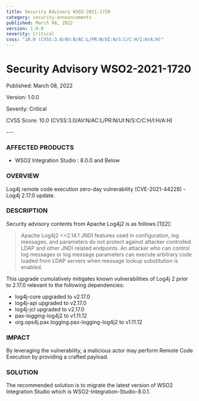 ```yaml
---
title: Security Advisory WSO2-2021-1720
category: security-announcements
published: March 08, 2022
version: 1.0.0
severity: Critical
cvss: "10.0 (CVSS:3.0/AV:N/AC:L/PR:N/UI:N/S:C/C:H/I:H/A:H)"
---
```


# Security Advisory WSO2-2021-1720

<p class="doc-info">Published: March 08, 2022</p>
<p class="doc-info">Version: 1.0.0</p>
<p class="doc-info">Severity: Critical</p>
<p class="doc-info">CVSS Score: 10.0 (CVSS:3.0/AV:N/AC:L/PR:N/UI:N/S:C/C:H/I:H/A:H)</p>
---

### AFFECTED PRODUCTS
* WSO2 Integration Studio : 8.0.0 and Below


### OVERVIEW
Log4j remote code execution zero-day vulnerability (CVE-2021-44228) - Log4j 2.17.0 update.


### DESCRIPTION
Security advisory contents from Apache Log4j2 is as follows [1][2]:


> Apache Log4j2 <=2.14.1 JNDI features used in configuration, log messages, and parameters do not protect against attacker controlled LDAP and other JNDI related endpoints. An attacker who can control log messages or log message parameters can execute arbitrary code loaded from LDAP servers when message lookup substitution is enabled.


This upgrade cumulatively mitigates known vulnerabilities of Log4j 2 prior to 2.17.0 relevant to the following dependencies:

* log4j-core upgraded to v2.17.0
* log4j-api upgraded to v2.17.0
* log4j-jcl upgraded to v2.17.0
* pax-logging-log4j2 to v1.11.12
* org.ops4j.pax.logging.pax-logging-log4j2 to v1.11.12


### IMPACT
By leveraging the vulnerability, a malicious actor may perform Remote Code Execution by providing a crafted payload.


### SOLUTION
The recommended solution is to migrate the latest version of WSO2 Integration Studio which is WSO2-Integration-Studio-8.0.1.
